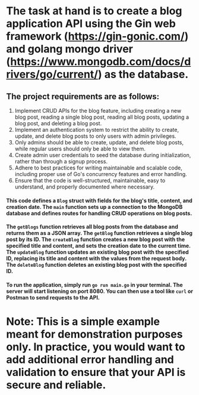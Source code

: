 # The task at hand is to create a blog application API using the Gin web framework (https://gin-gonic.com/) and golang mongo driver (https://www.mongodb.com/docs/drivers/go/current/) as the database.

## The project requirements are as follows:

1. Implement CRUD APIs for the blog feature, including creating a new blog post, reading a single blog post, reading all blog posts, updating a blog post, and deleting a blog post.
2. Implement an authentication system to restrict the ability to create, update, and delete blog posts to only users with admin privileges. 
3. Only admins should be able to create, update, and delete blog posts, while regular users should only be able to view them.
4. Create admin user credentials to seed the database during initialization, rather than through a signup process.
5. Adhere to best practices for writing maintainable and scalable code, including proper use of Go's concurrency features and error handling.
6. Ensure that the code is well-structured, maintainable, easy to understand, and properly documented where necessary.



####  This code defines a `Blog` struct with fields for the blog's title, content, and creation date. The `main` function sets up a connection to the MongoDB database and defines routes for handling CRUD operations on blog posts.

#### The `getBlogs` function retrieves all blog posts from the database and returns them as a JSON array. The `getBlog` function retrieves a single blog post by its ID. The `createBlog` function creates a new blog post with the specified title and content, and sets the creation date to the current time. The `updateBlog` function updates an existing blog post with the specified ID, replacing its title and content with the values from the request body. The `deleteBlog` function deletes an existing blog post with the specified ID.

#### To run the application, simply run `go run main.go` in your terminal. The server will start listening on port 8080. You can then use a tool like `curl` or Postman to send requests to the API.

# Note: This is a simple example meant for demonstration purposes only. In practice, you would want to add additional error handling and validation to ensure that your API is secure and reliable.
